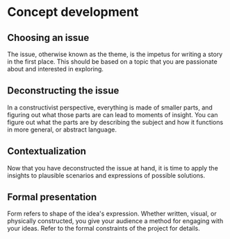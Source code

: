 # Concept development
## Choosing an issue
The issue, otherwise known as the theme, is the impetus for writing a story in the first place. This should be based on a topic that you are passionate about and interested in exploring.

## Deconstructing the issue
In a constructivist perspective, everything is made of smaller parts, and figuring out what those parts are can lead to moments of insight. You can figure out what the parts are by describing the subject and how it functions in more general, or abstract language.

## Contextualization
Now that you have deconstructed the issue at hand, it is time to apply the insights to plausible scenarios and expressions of possible solutions.

## Formal presentation
Form refers to shape of the idea's expression. Whether written, visual, or physically constructed, you give your audience a method for engaging with your ideas. Refer to the formal constraints of the project for details.

